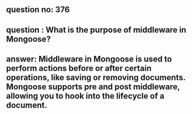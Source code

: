 
      
## question no: 376

## question : What is the purpose of middleware in Mongoose?

## answer: Middleware in Mongoose is used to perform actions before or after certain operations, like saving or removing documents. Mongoose supports pre and post middleware, allowing you to hook into the lifecycle of a document.
      